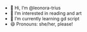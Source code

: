 - 👋 Hi, I’m @leonora-trius
- 👀 I’m interested in reading and art
- 🌱 I’m currently learning gd script
- 😄 Pronouns: she/her, please!

